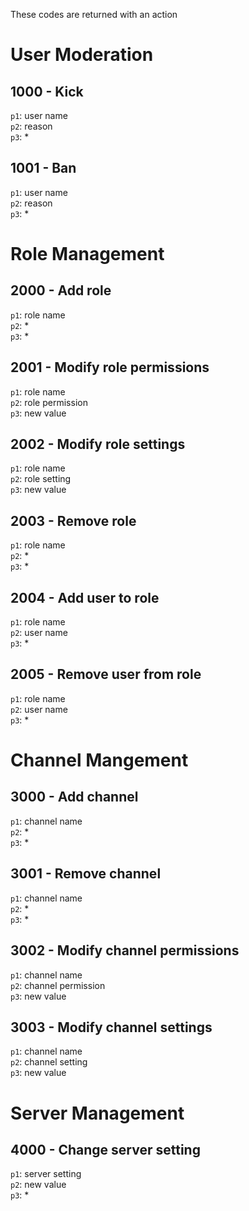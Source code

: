 These codes are returned with an action
# User Moderation
## 1000 - Kick
`p1`: user name\
`p2`: reason\
`p3`: *
## 1001 - Ban
`p1`: user name\
`p2`: reason\
`p3`: *
# Role Management
## 2000 - Add role
`p1`: role name\
`p2`: *\
`p3`: *
## 2001 - Modify role permissions
`p1`: role name\
`p2`: role permission\
`p3`: new value
## 2002 - Modify role settings
`p1`: role name\
`p2`: role setting\
`p3`: new value
## 2003 - Remove role
`p1`: role name\
`p2`: *\
`p3`: *
## 2004 - Add user to role
`p1`: role name\
`p2`: user name\
`p3`: *
## 2005 - Remove user from role
`p1`: role name\
`p2`: user name\
`p3`: *
# Channel Mangement
## 3000 - Add channel
`p1`: channel name\
`p2`: *\
`p3`: *
## 3001 - Remove channel
`p1`: channel name\
`p2`: *\
`p3`: *
## 3002 - Modify channel permissions
`p1`: channel name\
`p2`: channel permission\
`p3`: new value
## 3003 - Modify channel settings
`p1`: channel name\
`p2`: channel setting\
`p3`: new value
# Server Management
## 4000 - Change server setting
`p1`: server setting\
`p2`: new value\
`p3`: *